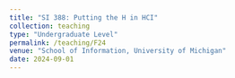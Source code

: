 ```yaml
---
title: "SI 388: Putting the H in HCI"
collection: teaching
type: "Undergraduate Level"
permalink: /teaching/F24
venue: "School of Information, University of Michigan"
date: 2024-09-01
---
```

